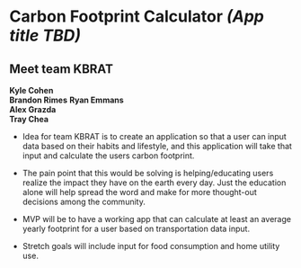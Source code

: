 # Carbon Footprint Calculator ***(App title TBD)***  

## Meet team KBRAT

**Kyle Cohen**  
**Brandon Rimes**
**Ryan Emmans**  
**Alex Grazda**  
**Tray Chea**  

- Idea for team KBRAT is to create an application so that a user can input data based on their habits and lifestyle, and this application will take that input and calculate the users carbon footprint.

- The pain point that this would be solving is helping/educating users realize the impact they have on the earth every day. Just the education alone will help spread the word and make for more thought-out decisions among the community.
- MVP will be to have a working app that can calculate at least an average yearly footprint for a user based on transportation data input.

- Stretch goals will include input for food consumption and home utility use.
